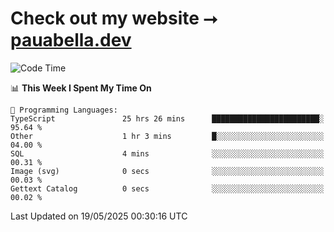 # Check out my website ⭢ [pauabella.dev](https://pauabella.dev)

<!--START_SECTION:waka-->
![Code Time](http://img.shields.io/badge/Code%20Time-4%2C438%20hrs%2053%20mins-blue)

📊 **This Week I Spent My Time On** 

```text
💬 Programming Languages: 
TypeScript               25 hrs 26 mins      ████████████████████████░   95.64 % 
Other                    1 hr 3 mins         █░░░░░░░░░░░░░░░░░░░░░░░░   04.00 % 
SQL                      4 mins              ░░░░░░░░░░░░░░░░░░░░░░░░░   00.31 % 
Image (svg)              0 secs              ░░░░░░░░░░░░░░░░░░░░░░░░░   00.03 % 
Gettext Catalog          0 secs              ░░░░░░░░░░░░░░░░░░░░░░░░░   00.02 % 
```


 Last Updated on 19/05/2025 00:30:16 UTC
<!--END_SECTION:waka-->
